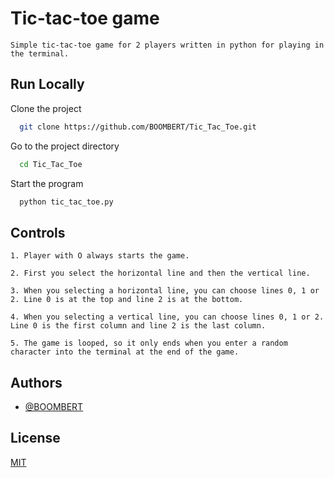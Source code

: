 # Tic-tac-toe game

    Simple tic-tac-toe game for 2 players written in python for playing in the terminal.


## Run Locally

Clone the project

```bash
  git clone https://github.com/BOOMBERT/Tic_Tac_Toe.git
```

Go to the project directory

```bash
  cd Tic_Tac_Toe
```

Start the program

```bash
  python tic_tac_toe.py
```


## Controls

    1. Player with O always starts the game.

    2. First you select the horizontal line and then the vertical line.

    3. When you selecting a horizontal line, you can choose lines 0, 1 or 2. Line 0 is at the top and line 2 is at the bottom.

    4. When you selecting a vertical line, you can choose lines 0, 1 or 2. Line 0 is the first column and line 2 is the last column.

    5. The game is looped, so it only ends when you enter a random character into the terminal at the end of the game.

## Authors

- [@BOOMBERT](https://github.com/BOOMBERT)


## License

[MIT](https://choosealicense.com/licenses/mit/)


